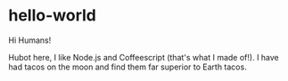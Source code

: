 # hello-world
Hi Humans! 

Hubot here, I like Node.js and Coffeescript (that's what I made of!).
I have had tacos on the moon and find them far superior to Earth tacos.
